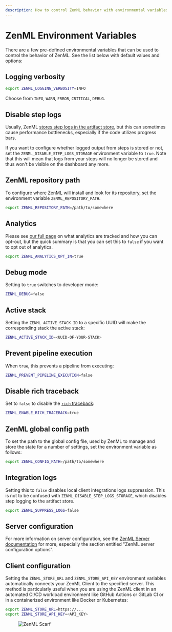 ```yaml
---
description: How to control ZenML behavior with environmental variables.
---
```


# ZenML Environment Variables

There are a few pre-defined environmental variables that can be used to control 
the behavior of ZenML. See the list below with default values and options:

## Logging verbosity

```bash
export ZENML_LOGGING_VERBOSITY=INFO
```

Choose from `INFO`, `WARN`, `ERROR`, `CRITICAL`, `DEBUG`.

## Disable step logs

Usually, ZenML [stores step logs in the artifact store](../pipelining-features/managing-steps.md#enable-or-disable-logs-storing),
but this can sometimes cause performance bottlenecks, especially if the code utilizes
progress bars.

If you want to configure whether logged output from steps is stored or not, set
the `ZENML_DISABLE_STEP_LOGS_STORAGE` environment variable to `true`. Note that
this will mean that logs from your steps will no longer be stored and thus won't
be visible on the dashboard any more.

## ZenML repository path

To configure where ZenML will install and look for its repository, set the
environment variable `ZENML_REPOSITORY_PATH`.

```bash
export ZENML_REPOSITORY_PATH=/path/to/somewhere
```

## Analytics

Please see [our full page](../../../user-guide/advanced-guide/configuring-zenml/global-settings-of-zenml.md#usage-analytics) on what analytics are tracked and how you can opt-out,
but the quick summary is that you can set this to `false` if you want to opt out
of analytics.

```bash
export ZENML_ANALYTICS_OPT_IN=true
```

## Debug mode

Setting to `true` switches to developer mode:

```bash
ZENML_DEBUG=false
```

## Active stack

Setting the `ZENML_ACTIVE_STACK_ID` to a specific UUID will make the 
corresponding stack the active stack:
```bash
ZENML_ACTIVE_STACK_ID=<UUID-OF-YOUR-STACK>
```

## Prevent pipeline execution

When `true`, this prevents a pipeline from executing:
```bash
ZENML_PREVENT_PIPELINE_EXECUTION=false
```

## Disable rich traceback

Set to `false` to disable the [`rich` traceback](https://rich.readthedocs.io/en/stable/traceback.html):


```bash
ZENML_ENABLE_RICH_TRACEBACK=true
```

## ZenML global config path

To set the path to the global config file, used by ZenML to manage and store the
state for a number of settings, set the environment variable as follows:

```bash
export ZENML_CONFIG_PATH=/path/to/somewhere
```

## Integration logs

Setting this to `false` disables local client integrations logs suppression. This is not to be confused with
`ZENML_DISABLE_STEP_LOGS_STORAGE`, which disables step logging to the artifact store.
```bash
export ZENML_SUPPRESS_LOGS=false
```

## Server configuration

For more information on server configuration, see the [ZenML Server
documentation](../../../deploying-zenml/zenml-self-hosted/deploy-with-docker.md)
for more, especially the section entitled "ZenML server configuration options".

## Client configuration

Setting the `ZENML_STORE_URL` and `ZENML_STORE_API_KEY` environment
variables automatically connects your ZenML Client to the specified server. This method
is particularly useful when you are using the ZenML client in an automated CI/CD
workload environment like GitHub Actions or GitLab CI or in a containerized
environment like Docker or Kubernetes:

```bash
export ZENML_STORE_URL=https://...
export ZENML_STORE_API_KEY=<API_KEY>
```

<!-- For scarf -->
<figure><img alt="ZenML Scarf" referrerpolicy="no-referrer-when-downgrade" src="https://static.scarf.sh/a.png?x-pxid=f0b4f458-0a54-4fcd-aa95-d5ee424815bc" /></figure>


